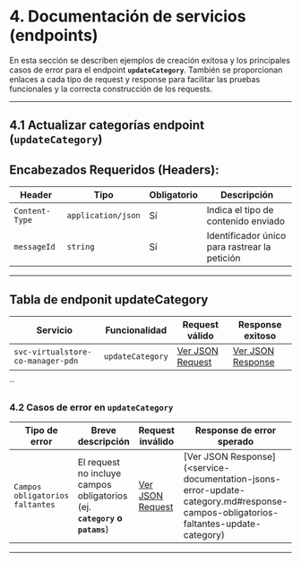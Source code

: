 # 4. Documentación de servicios (endpoints)

En esta sección se describen ejemplos de creación exitosa y los principales casos de error para el endpoint **`updateCategory`**. También se proporcionan enlaces a cada tipo de request y response para facilitar las pruebas funcionales y la correcta construcción de los requests.

---

## 4.1 Actualizar categorías endpoint (`updateCategory`)

## Encabezados Requeridos (Headers):

| **Header**     | **Tipo**           | **Obligatorio** | **Descripción**                               |
| -------------- | ------------------ | --------------- | --------------------------------------------- |
| `Content-Type` | `application/json` | Sí              | Indica el tipo de contenido enviado           |
| `messageId`    | `string`           | Sí              | Identificador único para rastrear la petición |

---
<a name="tabla-update-category"></a>
## Tabla de endponit updateCategory

| **Servicio**                      | **Funcionalidad** | **Request válido**                                                                              | **Response exitoso**                                                                              |
| --------------------------------- | ----------------- | ----------------------------------------------------------------------------------------------- | ------------------------------------------------------------------------------------------------- |
| `svc-virtualstore-co-manager-pdn` | `updateCategory`  | [Ver JSON Request](service-documentation-jsons-r-r-update-category.md#request---updateCategory) | [Ver JSON Response](service-documentation-jsons-r-r-update-category.md#response---updateCategory) |

``
<a name="tabla-error--update-category"></a>
### 4.2 Casos de error en `updateCategory`

| **Tipo de error**               | **Breve descripción**                                                     | **Request inválido**                                                                                                                     | **Response de error sperado**                                                                                                              |
| ------------------------------- | ------------------------------------------------------------------------- | ---------------------------------------------------------------------------------------------------------------------------------------- | ------------------------------------------------------------------------------------------------------------------------------------------ |
| `Campos obligatorios faltantes` | El request no incluye campos obligatorios (ej. **`category` o `patams`**) | [Ver JSON Request](<service-documentation-jsons-error-update-category.md#request---campos---obligatorios---faltantes>) | [Ver JSON Response](<service-documentation-jsons-error-update-category.md#response-campos-obligatorios-faltantes-update-category) |

---
